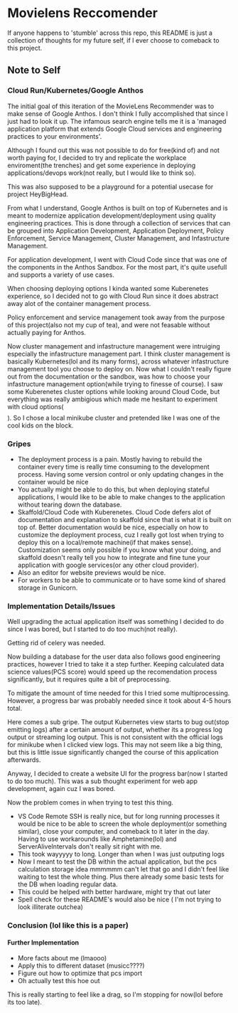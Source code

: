 # Movielens Reccomender
If anyone happens to 'stumble' across this repo, this README is just a collection of thoughts for my future self, if I ever choose to comeback to this project. 
## Note to Self

### Cloud Run/Kubernetes/Google Anthos
The initial goal of this iteration of the MovieLens Recommender was to make sense of Google Anthos. I don't think I fully accomplished that since I just had to look it up. The infamous search engine tells me it is a 'managed application platform that extends Google Cloud services and engineering practices to your environments'. 

Although I found out this was not possible to do for free(kind of) and not worth paying for, I decided to try and replicate the workplace enviroment(the trenches) and get some experience in deploying applications/devops work(not really, but I would like to think so).

This was also supposed to be a playground for a potential usecase for project HeyBigHead. 

From what I understand, Google Anthos is built on top of Kubernetes and is meant to modernize application development/deployment using quality engineering practices. This is done through a collection of services that can be grouped into Application Development, Application Deployment, Policy Enforcement, Service Management, Cluster Management, and Infastructure Management. 

For application development, I went with Cloud Code since that was one of the components in the Anthos Sandbox. For the most part, it's quite usefull and supports a variety of use cases.

When choosing deploying options I kinda wanted some Kuberenetes experience, so I decided not to go with Cloud Run since it does abstract away alot of the container management process. 

Policy enforcement and service management took away from the purpose of this project(also not my cup of tea), and were not feasable without actually paying for Anthos.

Now cluster management and infastructure management were intruiging especially the infastructure management part. I think cluster management is basically Kubernetes(lol and its many forms), across whatever infastructure management tool you choose to deploy on. Now what I couldn't really figure out from the documentation or the sandbox, was how to choose your infastructure management option(while trying to finesse of course). I saw some Kuberenetes cluster options while looking around Cloud Code, but everything was really ambigious which made me hesitant to experiment with cloud options($$$$). So I chose a local minikube cluster and pretended like I was one of the cool kids on the block.


### Gripes
- The deployment process is a pain. Mostly having to rebuild the container every time is really time consuming to the development process. Having some version control or only updating changes in the container would be nice
- You actually might be able to do this, but when deploying stateful applications, I would like to be able to make changes to the application without tearing down the database.
- Skaffold/Cloud Code with Kuberenetes. Cloud Code defers alot of documentation and explanation to skaffold since that is what it is built on top of. Better documentation would be nice, especially on how to customize the deployment process, cuz I really got lost when trying to deploy this on a local/remote machine(if that makes sense). Customization seems only possible if you know what your doing, and skaffold doesn't really tell you how to integrate and fine tune your application with google services(or any other cloud provider).
- Also an editor for website previews would be nice.
- For workers to be able to communicate or to have some kind of shared storage in Gunicorn.

### Implementation Details/Issues

Well upgrading the actual application itself was something I decided to do since I was bored, but I started to do too much(not really). 

Getting rid of celery was needed.

Now building a database for the user data also follows good engineering practices, however I tried to take it a step further. Keeping calculated data science values(PCS score) would speed up the recomendation process significantly, but it requires quite a bit of preprocessing.

To mitigate the amount of time needed for this I tried some multiprocessing. However, a progress bar was probably needed since it took about 4-5 hours total.

Here comes a sub gripe. The output Kubernetes view starts to bug out(stop emitting logs) after a certain amount of output, whether its a progress log output or streaming log output. This is not consistent with the official logs for minikube when I clicked view logs. This may not seem like a big thing, but this is little issue significantly changed the course of this application afterwards.

Anyway, I decided to create a website UI for the progress bar(now I started to do too much). This was a sub thought experiment for web app development, again cuz I was bored.

Now the problem comes in when trying to test this thing.

- VS Code Remote SSH is really nice, but for long running processes it would be nice to be able to screen the whole deployment(or something similar), close your computer, and comeback to it later in the day. Having to use workarounds like Amphetamine(lol) and ServerAliveIntervals don't really sit right with me.
- This took wayyyyy to long. Longer than when I was just outputing logs
- Now I meant to test the DB within the actual application, but the pcs calculation storage idea mmmmmm can't let that go and I didn't feel like waiting to test the whole thing. Plus there already some basic tests for the DB when loading regular data.
- This could be helped with better hardware, might try that out later
- Spell check for these README's would also be nice ( I'm not trying to look illiterate outchea)




### Conclusion (lol like this is a paper)

#### Further Implementation
- More facts about me (lmaooo)
- Apply this to different dataset (musicc????)
- Figure out how to optimize that pcs import
- Oh actually test this hoe out

This is really starting to feel like a drag, so I'm stopping for now(lol before its too late). 

